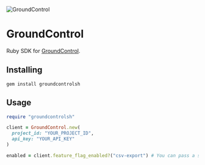 ![GroundControl](https://github.com/groundcontrolsh/groundcontrol/raw/main/images/hero.png)

# GroundControl

Ruby SDK for [GroundControl](https://groundcontrol.sh/).

## Installing

```shell
gem install groundcontrolsh
```

## Usage

```ruby
require "groundcontrolsh"

client = GroundControl.new(
  project_id: "YOUR_PROJECT_ID",
  api_key: "YOUR_API_KEY"
)

enabled = client.feature_flag_enabled?("csv-export") # You can pass a symbol or a string
```
